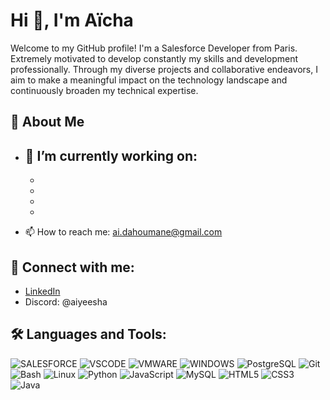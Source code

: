 # Hi 👋, I'm Aïcha
Welcome to my GitHub profile! I'm a Salesforce Developer from Paris. Extremely motivated to develop constantly my skills and development professionally. Through my diverse projects and collaborative endeavors, I aim to make a meaningful impact on the technology landscape and continuously broaden my technical expertise.

## 🚀 About Me
- 🌱 I’m currently working on:
  -
  -
  - 
  -
  - 

- 📫 How to reach me: [ai.dahoumane@gmail.com](mailto:ai.dahoumane@gmail.com)

## 🤝 Connect with me:
- [LinkedIn](www.linkedin.com/in/aïcha-imène-dahoumane)
- Discord: @aiyeesha

## 🛠️ Languages and Tools:
![SALESFORCE](https://img.shields.io/badge/-Salesforce-yellow?style=flat-square&logo=salesforce)
![VSCODE](https://img.shields.io/badge/-vscode-orange?style=flat-square&logo=vscode)
![VMWARE](https://img.shields.io/badge/-Vmware-blue?style=flat-square&logo=gnu-vmware)
![WINDOWS](https://img.shields.io/badge/-Windows-gray?style=flat-square&logo=windows)
![PostgreSQL](https://img.shields.io/badge/-PostgreSQL-blue?style=flat-square&logo=postegresql)
![Git](https://img.shields.io/badge/-Git-orange?style=flat-square&logo=git)
![Bash](https://img.shields.io/badge/-Bash-black?style=flat-square&logo=gnu-bash)
![Linux](https://img.shields.io/badge/-Linux-gray?style=flat-square&logo=linux)
![Python](https://img.shields.io/badge/-Python-green?style=flat-square&logo=python)
![JavaScript](https://img.shields.io/badge/-JavaScript-yellow?style=flat-square&logo=javascript)
![MySQL](https://img.shields.io/badge/-MySQL-blue?style=flat-square&logo=mysql)
![HTML5](https://img.shields.io/badge/-HTML5-orange?style=flat-square&logo=html5)
![CSS3](https://img.shields.io/badge/-CSS3-blue?style=flat-square&logo=css3)
![Java](https://img.shields.io/badge/-Java-orange?style=flat-square&logo=java)


